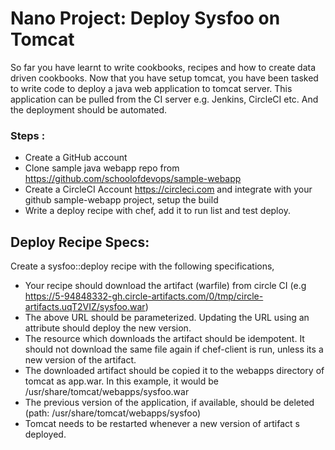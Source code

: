 # Nano Project: Deploy Sysfoo on Tomcat

So far you have learnt to write cookbooks, recipes and how to create data driven cookbooks. Now that you have setup tomcat, you have been
tasked to write code to deploy a java web application to tomcat server. This application can be pulled from the CI server e.g. Jenkins, CircleCI etc. And the deployment should be automated.

### Steps :
  * Create a GitHub account
  * Clone sample java webapp repo from https://github.com/schoolofdevops/sample-webapp
  * Create a CircleCI Account https://circleci.com and integrate with your github sample-webapp project, setup the build
  * Write a deploy recipe with chef, add it to run list and test deploy.


## Deploy Recipe Specs:


Create a sysfoo::deploy recipe with the following specifications,
  * Your recipe should download the artifact (warfile) from circle CI
   (e.g https://5-94848332-gh.circle-artifacts.com/0/tmp/circle-artifacts.uqT2VIZ/sysfoo.war)
  * The above URL should be parameterized. Updating the URL using an attribute should deploy the new version.
  * The resource which downloads the artifact should be idempotent. It should not download the same file again if chef-client is run, unless its a new version of the artifact.  
  * The downloaded artifact  should be copied it to the webapps directory of tomcat as app.war.  In this example, it would be /usr/share/tomcat/webapps/sysfoo.war
  * The previous version of the application, if available, should be deleted (path: /usr/share/tomcat/webapps/sysfoo)
  * Tomcat needs to be restarted whenever a new version of artifact s deployed.
